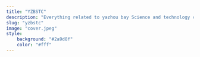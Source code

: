 ```yaml
---
title: "YZBSTC"
description: "Everything related to yazhou bay Science and technology city"
slug: "yzbstc"
image: "cover.jpeg"
style:
    background: "#2a9d8f"
    color: "#fff"
---
```

